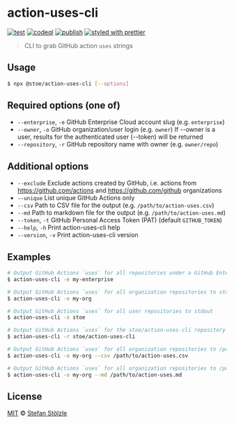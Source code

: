 # action-uses-cli

[![test](https://github.com/stoe/action-uses-cli/actions/workflows/test.yml/badge.svg)](https://github.com/stoe/action-uses-cli/actions/workflows/test.yml) [![codeql](https://github.com/stoe/action-uses-cli/actions/workflows/codeql.yml/badge.svg)](https://github.com/stoe/action-uses-cli/actions/workflows/codeql.yml) [![publish](https://github.com/stoe/action-uses-cli/actions/workflows/publish.yml/badge.svg)](https://github.com/stoe/action-uses-cli/actions/workflows/publish.yml) [![styled with prettier](https://img.shields.io/badge/styled_with-prettier-ff69b4.svg)](https://github.com/prettier/prettier)

> CLI to grab GitHub action `uses` strings

## Usage

```sh
$ npx @stoe/action-uses-cli [--options]
```

## Required options (one of)

- `--enterprise`, `-e` GitHub Enterprise Cloud account slug (e.g. `enterprise`)
- `--owner`, `-o` GitHub organization/user login (e.g. `owner`)
  If --owner is a user, results for the authenticated user (--token) will be returned
- `--repository`, `-r` GitHub repository name with owner (e.g. `owner/repo`)

## Additional options

- `--exclude` Exclude actions created by GitHub, i.e. actions from https://github.com/actions and https://github.com/github organizations
- `--unique` List unique GitHub Actions only
- `--csv` Path to CSV file for the output (e.g. `/path/to/action-uses.csv`)
- `--md` Path to markdown file for the output (e.g. `/path/to/action-uses.md`)
- `--token`, `-t` GitHub Personal Access Token (PAT) (default `GITHUB_TOKEN`)
- `--help`, `-h` Print action-uses-cli help
- `--version`, `-v` Print action-uses-cli version

## Examples

```sh
# Output GitHub Actions `uses` for all repositories under a GitHub Enterprise Cloud account to stdout
$ action-uses-cli -e my-enterprise

# Output GitHub Actions `uses` for all organization repositories to stdout
$ action-uses-cli -o my-org

# Output GitHub Actions `uses` for all user repositories to stdout
$ action-uses-cli -o stoe

# Output GitHub Actions `uses` for the stoe/action-uses-cli repository to stdout
$ action-uses-cli -r stoe/action-uses-cli

# Output GitHub Actions `uses` for all organization repositories to /path/to/action-uses.csv
$ action-uses-cli -o my-org --csv /path/to/action-uses.csv

# Output GitHub Actions `uses` for all organization repositories to /path/to/action-uses.md
$ action-uses-cli -o my-org --md /path/to/action-uses.md
```

## License

[MIT](./license) © [Stefan Stölzle](https://github.com/stoe)
